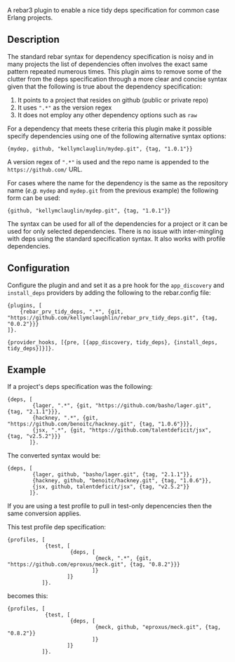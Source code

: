 A rebar3 plugin to enable a nice tidy deps specification for common case
Erlang projects.

## Description

The standard rebar syntax for dependency specification is noisy and in
many projects the list of dependencies often involves the exact same
pattern repeated numerous times. This plugin aims to remove some of
the clutter from the deps specification through a more clear and
concise syntax given that the following is true about the dependency
specification:

1. It points to a project that resides on github (public or private repo)
1. It uses `".*"` as the version regex
1. It does not employ any other dependency options such as `raw`

For a dependency that meets these criteria this plugin make it
possible specify dependencies using one of the following alternative
syntax options:

```
{mydep, github, "kellymclauglin/mydep.git", {tag, "1.0.1"}}
```

A version regex of `".*"` is used and the repo name is appended to the
`https://github.com/` URL.

For cases where the name for the dependency is the same as the
repository name (*e.g.* `mydep` and `mydep.git` from the previous
example) the following form can be used:

```
{github, "kellymclauglin/mydep.git", {tag, "1.0.1"}}
```

The syntax can be used for all of the dependencies for a project or it
can be used for only selected dependencies. There is no issue with
inter-mingling with deps using the standard specification syntax. It
also works with profile dependencies.

## Configuration

Configure the plugin and and set it as a pre hook for the
`app_discovery` and `install_deps` providers by adding the following
to the rebar.config file:

```
{plugins, [
    {rebar_prv_tidy_deps, ".*", {git, "https://github.com/kellymclaughlin/rebar_prv_tidy_deps.git", {tag, "0.0.2"}}}
]}.

{provider_hooks, [{pre, [{app_discovery, tidy_deps}, {install_deps, tidy_deps}]}]}.
```

## Example

If a project's deps specification was the following:

```
{deps, [
        {lager, ".*", {git, "https://github.com/basho/lager.git", {tag, "2.1.1"}}},
        {hackney, ".*", {git, "https://github.com/benoitc/hackney.git", {tag, "1.0.6"}}},
        {jsx, ".*", {git, "https://github.com/talentdeficit/jsx", {tag, "v2.5.2"}}}
       ]}.
```

The converted syntax would be:

```
{deps, [
        {lager, github, "basho/lager.git", {tag, "2.1.1"}},
        {hackney, github, "benoitc/hackney.git", {tag, "1.0.6"}},
        {jsx, github, talentdeficit/jsx", {tag, "v2.5.2"}}
       ]}.
```

If you are using a test profile to pull in test-only depencencies then
the same conversion applies.

This test profile dep specification:

```
{profiles, [
            {test, [
                    {deps, [
                            {meck, ".*", {git, "https://github.com/eproxus/meck.git", {tag, "0.8.2"}}}
                           ]}
                   ]}
           ]}.
```

becomes this:

```
{profiles, [
            {test, [
                    {deps, [
                            {meck, github, "eproxus/meck.git", {tag, "0.8.2"}}
                           ]}
                   ]}
           ]}.
```
